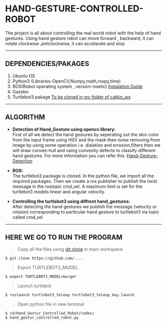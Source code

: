 # HAND-GESTURE-CONTROLLED-ROBOT
The project is all about controlling the real world robot with the help of hand gestures. Using hand gesture robot can move forward , backward, it can rotate clockwise ,anticlockwise, it can accelarate and stop



***
## DEPENDENCIES/PAKAGES
1. Ubuntu OS
2. Python3 (Libraries-OpenCV,Numpy,math,rospy,time)
3. ROS(Robot operating system , version-noetic) [Instalation Guide](http://wiki.ros.org/ROS/Installation "ROS") 
4. Gazebo
5. Turtlebot3 pakage [To be cloned in src folder of catkin_ws](https://emanual.robotis.com/docs/en/platform/turtlebot3/simulation/#gazebo-simulation "Turtlebot3")



***
## ALGORITHM
* **Detection of Hand_Gesture using opencv library:** <br />
First of all we detect the hand gestures by seperating out the skin color from the input frame using HSV and the mask then noise removing from image by using some operation i.e. dialation and errosion,filters then we will draw convex-hull and using  convexity defects to classify different hand gestures. For more information you can refer this :[Hand-Gesture-Detection](https://github.com/Deepshikhar/Hand_Gesture)

* **ROS:** <br />
The turtlebot3 package is cloned. In the python file, we import all the required packages. Then we create a ros publisher to publish the twist message in the rostopic cmd_vel. A maximum limit is set for the turtlebot3 models linear and angular velocity.

* **Controlling the turtlebot3 using diffrent hand_gestures:** <br />
 After detecting the hand gestures we publish the message (velocity or rotaion) corresponding to particular hand gesture to turtlebot3 via topic called cmd_vel


***
## HERE WE GO TO RUN THE PROGRAM
> Copy all the files using [git clone]( https://github.com/ash-S26/HAND-GESTURE-CONTROLLED-ROBOT.git) in main workspace
``` 
$ git clone https://github.com/....
```

> Export TURTLEBOT3_MODEL
```
$ export TURTLEBOT3_MODEL=burger
```

> Launch turtlebot
```
$ roslaunch turtlebot3_teleop turtlebot3_teleop_key.launch  
```
> Open python file in new terminal
```
$ cd/Hand_Gestur_Controlled_Robot/codes/
$ hand_gestur_controlled_robot.py
```

